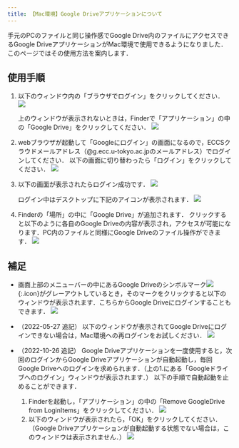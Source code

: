 ```yaml
---
title: 【Mac環境】Google Driveアプリケーションについて
---
```


手元のPCのファイルと同じ操作感でGoogle Drive内のファイルにアクセスできるGoogle DriveアプリケーションがMac環境で使用できるようになりました．このページではその使用方法を案内します．

## 使用手順

1. 以下のウィンドウ内の「ブラウザでログイン」をクリックしてください．
   ![](./google-drive-1.png)

   上のウィンドウが表示されないときは，Finderで「アプリケーション」の中の「Google Drive」をクリックしてください．
   ![](./google-drive-2.png)
2. webブラウザが起動して「Googleにログイン」の画面になるので，ECCSクラウドメールアドレス（@g.ecc.u-tokyo.ac.jpのメールアドレス）でログインしてください．
   以下の画面に切り替わったら「ログイン」をクリックしてください．
   ![](./google-drive-3.png)
3. 以下の画面が表示されたらログイン成功です．
   ![](./google-drive-4.png)
   
   ログイン中はデスクトップに下記のアイコンが表示されます．
   ![](./google-drive-5.png)
4. Finderの「場所」の中に「Google Drive」が追加されます．
   クリックすると以下のように各自のGoogle Driveの内容が表示され，アクセスが可能になります．PC内のファイルと同様にGoogle Driveのファイル操作ができます．
   ![](./google-drive-6.png)

## 補足

- 画面上部のメニューバーの中にあるGoogle Driveのシンボルマーク![](./google-drive-7.png){:.icon}がグレーアウトしているとき，そのマークをクリックすると以下のウィンドウが表示されます．こちらからGoogle Driveにログインすることもできます．
  ![](./google-drive-8.png)
- （2022-05-27 追記）
  以下のウィンドウが表示されてGoogle Driveにログインできない場合は，Mac環境への再ログインをお試しください．
  ![](./google-drive-9.png)
- （2022-10-26 追記）
  Google Driveアプリケーションを一度使用すると，次回のログインからGoogle Driveアプリケーションが自動起動し，毎回Google Driveへのログインを求められます．（上の1.にある「Googleドライブへのログイン」ウィンドウが表示されます．）
  以下の手順で自動起動を止めることができます．

  1. Finderを起動し，「アプリケーション」の中の「Remove GoogleDrive from LoginItems」をクリックしてください．
    ![](./google-drive-10.png)
  2. 以下のウィンドウが表示されたら，「OK」をクリックしてください．（Google Driveアプリケーションが自動起動する状態でない場合は，このウィンドウは表示されません．）
    ![](./google-drive-11.png)
